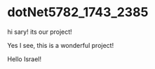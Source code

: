 # dotNet5782_1743_2385

hi sary! its our project!

Yes I see, this is a wonderful project!

Hello Israel!